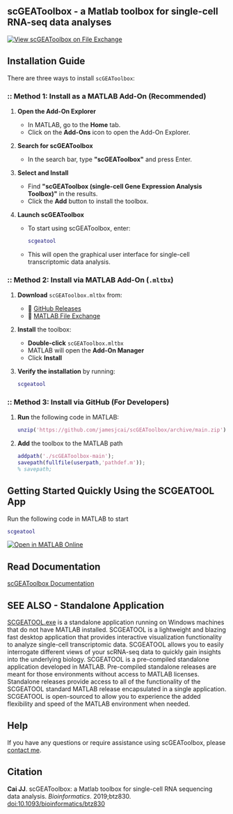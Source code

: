 scGEAToolbox - a Matlab toolbox for single-cell RNA-seq data analyses
---------------------------------------------------------------------

[![View scGEAToolbox on File Exchange](https://www.mathworks.com/matlabcentral/images/matlab-file-exchange.svg)](https://www.mathworks.com/matlabcentral/fileexchange/72917-scgeatoolbox-single-cell-gene-expression-analysis-toolbox)

## Installation Guide

There are three ways to install `scGEAToolbox`:  

### :: Method 1: Install as a MATLAB Add-On (Recommended)  
1. **Open the Add-On Explorer**
   - In MATLAB, go to the **Home** tab.  
   - Click on the **Add-Ons** icon to open the Add-On Explorer.

2. **Search for scGEAToolbox**
   - In the search bar, type **"scGEAToolbox"** and press Enter.

3. **Select and Install**
   - Find **"scGEAToolbox (single-cell Gene Expression Analysis Toolbox)"** in the results.  
   - Click the **Add** button to install the toolbox.

5. **Launch scGEAToolbox**  
   - To start using scGEAToolbox, enter:
     ```matlab
     scgeatool
     ```
   - This will open the graphical user interface for single-cell transcriptomic data analysis.

### :: Method 2: Install via MATLAB Add-On (`.mltbx`)  
1. **Download** `scGEAToolbox.mltbx` from:  
   - 🔗 [GitHub Releases](https://github.com/jamesjcai/scGEAToolbox/releases)  
   - 🔗 [MATLAB File Exchange](https://www.mathworks.com/matlabcentral/fileexchange/72917-scgeatoolbox-single-cell-gene-expression-analysis-toolbox)  

2. **Install** the toolbox:  
   - **Double-click** `scGEAToolbox.mltbx`  
   - MATLAB will open the **Add-On Manager**  
   - Click **Install**  

3. **Verify the installation** by running:  
   ```matlab
   scgeatool
   ```

### :: Method 3: Install via GitHub (For Developers)   
1. **Run** the following code in MATLAB:  
    ```matlab
    unzip('https://github.com/jamesjcai/scGEAToolbox/archive/main.zip');  
    ```
2. **Add** the toolbox to the MATLAB path
     ```matlab
     addpath('./scGEAToolbox-main');
     savepath(fullfile(userpath,'pathdef.m'));
     % savepath;
     ```

## Getting Started Quickly Using the SCGEATOOL App
Run the following code in MATLAB to start
```matlab
scgeatool
```

[![Open in MATLAB Online](https://www.mathworks.com/images/responsive/global/open-in-matlab-online.svg)](https://matlab.mathworks.com/open/github/v1?repo=jamesjcai/scGEAToolbox&file=online_landing.m)
 
## Read Documentation

[scGEAToolbox Documentation](https://scgeatoolbox.readthedocs.io/)

<!---
## To get started immediately, check out demo scripts:

* [Demo script 1](http://htmlpreview.github.io/?https://github.com/jamesjcai/scGEAToolbox/blob/main/demo_script1.html) Filter, Normalization and Batch Correction of Data
* [Demo script 2](http://htmlpreview.github.io/?https://github.com/jamesjcai/scGEAToolbox/blob/main/demo_script2.html) Feature Selection
* [Demo script 3](http://htmlpreview.github.io/?https://github.com/jamesjcai/scGEAToolbox/blob/main/demo_script3.html) Visualization
* [Demo script 4](http://htmlpreview.github.io/?https://github.com/jamesjcai/scGEAToolbox/blob/main/demo_script4.html) Clustering
* [Demo script 5](http://htmlpreview.github.io/?https://github.com/jamesjcai/scGEAToolbox/blob/main/demo_script5.html) Pseudotime Analysis and Gene Network 
* [Demo script 6](http://htmlpreview.github.io/?https://github.com/jamesjcai/scGEAToolbox/blob/main/demo_script6.html) DE Analysis and Marker Gene Identification

## GUI interface

After installing the toolbox, the main GUI can be run by calling `scGEApp`. 
![](https://github.com/jamesjcai/scGEAToolbox/blob/main/example_data/Fig_2.png?raw=true)
**Fig. 1. Screenshots of an execution of scGEApp -- the app interface of scGEAToolbox.** (a) Two example panels of the main GUI scGEApp; (b) A 3-D scatter plot showing genes whose position is determined by expression mean, CV and dropout rate; (c) A stem plot showing expression level of 50 selected genes across 2,000 cells: 1,000 in one state (blue) and the other 1,000 in the other state (red).

## Analytical workflow built with scGEAToolbox

![](https://github.com/jamesjcai/scGEAToolbox/blob/main/example_data/Fig_1.png?raw=true)  
**Fig. 2. A software workflow built with scGEAToolbox for single-cell gene regulatory network (scGRN) analyses.** High-dimensional scRNA-seq data is filtered, normalized, and used as input for two paths. The first is a combination of (A) dimension-ality reduction and (B) trajectory/psedotime analysis to provide pseudotime-series data. The second is using network inference algorithms to generate (C) a global, coarse GRN structure. The integration of results from the two paths produces (D) pseudotime-series scGRNs, which can be further analyzed through regulatory modeling using parameter estimation algorithms to infer (E) a refined dynamic scGRN.

## Interactive cell type annotation with scGEAToolbox (sc_celltype explorer)

[![scGEAToolbox sc_celltypeexplorer - interactive cell type annotation](https://img.youtube.com/vi/HRQiXX3Jwpg/0.jpg)](https://youtu.be/HRQiXX3Jwpg)
-->

## SEE ALSO - Standalone Application

[SCGEATOOL.exe](https://scgeatool.github.io/) is a standalone application running on Windows machines that do not have MATLAB installed. SCGEATOOL is a lightweight and blazing fast desktop application that provides interactive visualization functionality to analyze single-cell transcriptomic data. SCGEATOOL allows you to easily interrogate different views of your scRNA-seq data to quickly gain insights into the underlying biology. SCGEATOOL is a pre-compiled standalone application developed in MATLAB. Pre-compiled standalone releases are meant for those environments without access to MATLAB licenses. Standalone releases provide access to all of the functionality of the SCGEATOOL standard MATLAB release encapsulated in a single application. SCGEATOOL is open-sourced to allow you to experience the added flexibility and speed of the MATLAB environment when needed.

## Help

If you have any questions or require assistance using scGEAToolbox, please [contact me](https://scgeatool.github.io/#contact).

## Citation

**Cai JJ**. scGEAToolbox: a Matlab toolbox for single-cell RNA sequencing data analysis. *Bioinformatics*. 2019;btz830. [doi:10.1093/bioinformatics/btz830](https://doi.org/10.1093/bioinformatics/btz830)
